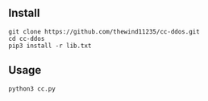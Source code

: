 ## Install


    git clone https://github.com/thewind11235/cc-ddos.git
    cd cc-ddos
    pip3 install -r lib.txt

## Usage

    python3 cc.py
    
